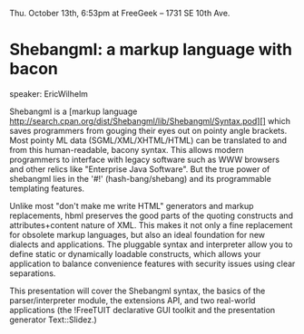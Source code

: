  Thu. October 13th, 6:53pm at FreeGeek – 1731 SE 10th Ave.

# Shebangml: a markup language with bacon

speaker: EricWilhelm

Shebangml is a [markup language http://search.cpan.org/dist/Shebangml/lib/Shebangml/Syntax.pod][] which saves programmers from gouging their eyes out on pointy angle brackets.  Most pointy ML data (SGML/XML/XHTML/HTML) can be translated to and from this human-readable, bacony syntax.  This allows modern programmers to interface with legacy software such as WWW browsers and other relics like "Enterprise Java Software".  But the true power of shebangml lies in the '#!' (hash-bang/shebang) and its programmable templating features.

Unlike most "don't make me write HTML" generators and markup replacements, hbml preserves the good parts of the quoting constructs and attributes+content nature of XML.  This makes it not only a fine replacement for obsolete markup languages, but also an ideal foundation for new dialects and applications.  The pluggable syntax and interpreter allow you to define static or dynamically loadable constructs, which allows your application to balance convenience features with security issues using clear separations.

This presentation will cover the Shebangml syntax, the basics of the parser/interpreter module, the extensions API, and two real-world applications (the !FreeTUIT declarative GUI toolkit and the presentation generator Text::Slidez.)
